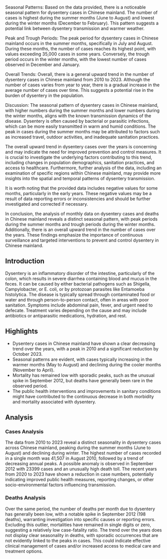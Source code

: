 Seasonal Patterns:
Based on the data provided, there is a noticeable seasonal pattern for dysentery cases in Chinese mainland. The number of cases is highest during the summer months (June to August) and lowest during the winter months (December to February). This pattern suggests a potential link between dysentery transmission and warmer weather.

Peak and Trough Periods:
The peak period for dysentery cases in Chinese mainland occurs in the summer months, specifically in July and August. During these months, the number of cases reaches its highest point, with values exceeding 35,000 cases in some years. Conversely, the trough period occurs in the winter months, with the lowest number of cases observed in December and January.

Overall Trends:
Overall, there is a general upward trend in the number of dysentery cases in Chinese mainland from 2010 to 2023. Although the number of cases varies from year to year, there is a gradual increase in the average number of cases over time. This suggests a potential rise in the burden of dysentery in the population.

Discussion:
The seasonal pattern of dysentery cases in Chinese mainland, with higher numbers during the summer months and lower numbers during the winter months, aligns with the known transmission dynamics of the disease. Dysentery is often caused by bacterial or parasitic infections, which can be more easily transmitted in warm and humid conditions. The peak in cases during the summer months may be attributed to factors such as increased travel, outdoor activities, and inadequate sanitation practices.

The overall upward trend in dysentery cases over the years is concerning and may indicate the need for improved prevention and control measures. It is crucial to investigate the underlying factors contributing to this trend, including changes in population demographics, sanitation practices, and access to healthcare. Furthermore, further analysis of the data, including an examination of specific regions within Chinese mainland, may provide more insights into the spatial and temporal patterns of dysentery transmission.

It is worth noting that the provided data includes negative values for some months, particularly in the early years. These negative values may be a result of data reporting errors or inconsistencies and should be further investigated and corrected if necessary.

In conclusion, the analysis of monthly data on dysentery cases and deaths in Chinese mainland reveals a distinct seasonal pattern, with peak periods during the summer months and trough periods during the winter months. Additionally, there is an overall upward trend in the number of cases over the years. These findings emphasize the importance of continuous surveillance and targeted interventions to prevent and control dysentery in Chinese mainland.

## Introduction

Dysentery is an inflammatory disorder of the intestine, particularly of the colon, which results in severe diarrhea containing blood and mucus in the feces. It can be caused by either bacterial pathogens such as Shigella, Campylobacter, or E. coli, or by protozoan parasites like Entamoeba histolytica. The disease is typically spread through contaminated food or water and through person-to-person contact, often in areas with poor sanitation. Symptoms include abdominal pain, fever, and urgent need to defecate. Treatment varies depending on the cause and may include antibiotics or antiparasitic medications, hydration, and rest.

## Highlights

- Dysentery cases in Chinese mainland have shown a clear decreasing trend over the years, with a peak in 2010 and a significant reduction by October 2023. <br/>
- Seasonal patterns are evident, with cases typically increasing in the warmer months (May to August) and declining during the cooler months (November to April). <br/>
- Mortality has remained low with sporadic peaks, such as the unusual spike in September 2012, but deaths have generally been rare in the observed period. <br/>
- The public health interventions and improvements in sanitary conditions might have contributed to the continuous decrease in both morbidity and mortality associated with dysentery. <br/>

## Analysis

### Cases Analysis

The data from 2010 to 2023 reveal a distinct seasonality in dysentery cases across Chinese mainland, peaking during the summer months (June to August) and declining during winter. The highest number of cases recorded in a single month was 41,507 in August 2010, followed by a trend of decreasing annual peaks. A possible anomaly is observed in September 2012 with 23399 cases and an unusually high death toll. The recent years from 2020 to 2023 have shown a reduction in case numbers, potentially indicating improved public health measures, reporting changes, or other socio-environmental factors influencing transmission.

### Deaths Analysis

Over the same period, the number of deaths per month due to dysentery has generally been low, with a notable spike in September 2012 (198 deaths), warranting investigation into specific causes or reporting errors. Excluding this outlier, mortalities have remained in single digits or zero, suggesting a relatively low case-fatality ratio. The trend over the years does not display clear seasonality in deaths, with sporadic occurrences that are not evidently linked to the peaks in cases. This could indicate effective clinical management of cases and/or increased access to medical care and treatment options.
